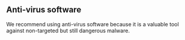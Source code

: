 ## Anti-virus software
We recommend using anti-virus software because it is a valuable tool against non-targeted but still dangerous malware.

